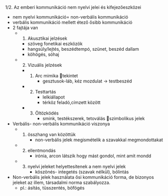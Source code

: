 1/2. Az emberi kommunikáció nem nyelvi jelei és kifejezőeszközei

- nem nyelvi kommunikáció= non-verbális kommunikáció
- verbális kommunikáció mellett étező ősibb kommunikáció
- 2 fajtája van
    - 1. Akusztikai jelzések
      - szöveg fonetikai eszközök
      - hangsúly/lejtés, beszédtempó, szünet, beszéd dallam
      - köhögés, sóhaj
      
    - 2. Vizuális jelzések
      - 1. Arc mimika tekintet
           - gesztusok-láb, kéz mozdulat  -> testbeszéd
      - 2. Testtartás
           - lelkiállapot
           - térköz feladó,címzett között
      - 3. Öltözködés
           - smink, testékszerek, tetoválás szimbolikus jelek
- Verbális- non-verbális kommunikáció viszonya
    - 1. összhang van közöttük
            - non-verbális jelek megismételik a szavakkal megmondottakat
    - 2. ellentmondás
            - irónia, arcon látszik hogy mást gondol, mint amit mondd
    - 3. nyelvi jeleket helyettesítenek a nem nyelvi jelek
            - köszönés- integetés (szavak nélkül), bólintás
- Non-verbális jelek használata ősi kommunikáció forma, de bizonyos jeleket az illem, társadalmi norma szabályozza. 
    - pl.: ásítás, tüsszentés, böfögés

